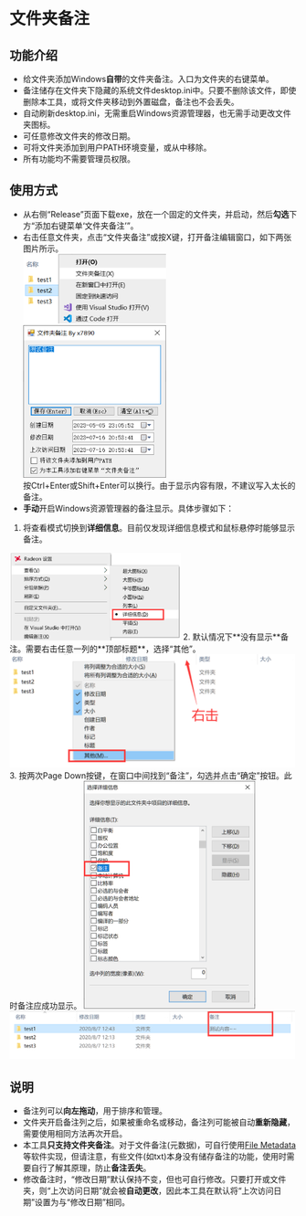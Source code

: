 # 文件夹备注

## 功能介绍
- 给文件夹添加Windows**自带**的文件夹备注。入口为文件夹的右键菜单。
- 备注储存在文件夹下隐藏的系统文件desktop.ini中。只要不删除该文件，即使删除本工具，或将文件夹移动到外置磁盘，备注也不会丢失。
- 自动刷新desktop.ini，无需重启Windows资源管理器，也无需手动更改文件夹图标。
- 可任意修改文件夹的修改日期。
- 可将文件夹添加到用户PATH环境变量，或从中移除。
- 所有功能均不需要管理员权限。

## 使用方式
- 从右侧“Release”页面下载exe，放在一个固定的文件夹，并启动，然后**勾选**下方“添加右键菜单‘文件夹备注’”。
- 右击任意文件夹，点击“文件夹备注”或按X键，打开备注编辑窗口，如下两张图片所示。  
    <img src='img/menu.png' width='250' height=''/>  
    <img src='img/main.png' width='250' height=''/>   
    按Ctrl+Enter或Shift+Enter可以换行。由于显示内容有限，不建议写入太长的备注。  
- **手动**开启Windows资源管理器的备注显示。具体步骤如下：  
1. 将查看模式切换到**详细信息**。目前仅发现详细信息模式和鼠标悬停时能够显示备注。  
<img src='img/show1.png' width='300' height=''/>  
2. 默认情况下**没有显示**备注。需要右击任意一列的**顶部标题**，选择“其他”。  
<img src='img/show2.png' width='500' height=''/>  
3. 按两次Page Down按键，在窗口中间找到“备注”，勾选并点击“确定”按钮。此时备注应成功显示。  
<img src='img/show3.png' width='300' height=''/>  
<img src='img/show4.png' width='500' height=''/>  

## 说明
- 备注列可以**向左拖动**，用于排序和管理。
- 文件夹开启备注列之后，如果被重命名或移动，备注列可能被自动**重新隐藏**，需要使用相同方法再次开启。
- 本工具**只支持文件夹备注**。对于文件备注(元数据)，可自行使用[File Metadata](https://github.com/Dijji/FileMeta)等软件实现，但请注意，有些文件(如txt)本身没有储存备注的功能，使用时需要自行了解其原理，防止**备注丢失**。
- 修改备注时，“修改日期”默认保持不变，但也可自行修改。只要打开或文件夹，则“上次访问日期”就会被**自动更改**，因此本工具在默认将“上次访问日期”设置为与“修改日期”相同。
